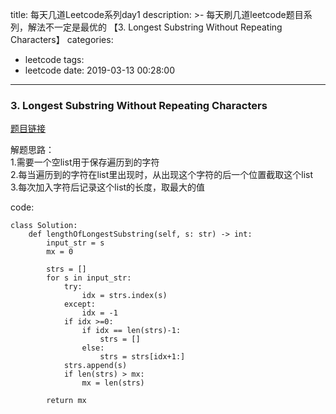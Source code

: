 title: 每天几道Leetcode系列day1
description: >-
  每天刷几道leetcode题目系列，解法不一定是最优的 【3. Longest Substring Without Repeating
  Characters】
categories:
  - leetcode
tags:
  - leetcode
date: 2019-03-13 00:28:00
---
### 3. Longest Substring Without Repeating Characters

[题目链接](https://leetcode.com/problems/longest-substring-without-repeating-characters/)

解题思路：  
1.需要一个空list用于保存遍历到的字符  
2.每当遍历到的字符在list里出现时，从出现这个字符的后一个位置截取这个list  
3.每次加入字符后记录这个list的长度，取最大的值

code:

```
class Solution:
    def lengthOfLongestSubstring(self, s: str) -> int:
        input_str = s
        mx = 0

        strs = []
        for s in input_str:
            try:
                idx = strs.index(s)
            except:
                idx = -1
            if idx >=0:
                if idx == len(strs)-1:
                    strs = []
                else:
                    strs = strs[idx+1:]
            strs.append(s)
            if len(strs) > mx:
                mx = len(strs)

        return mx
```